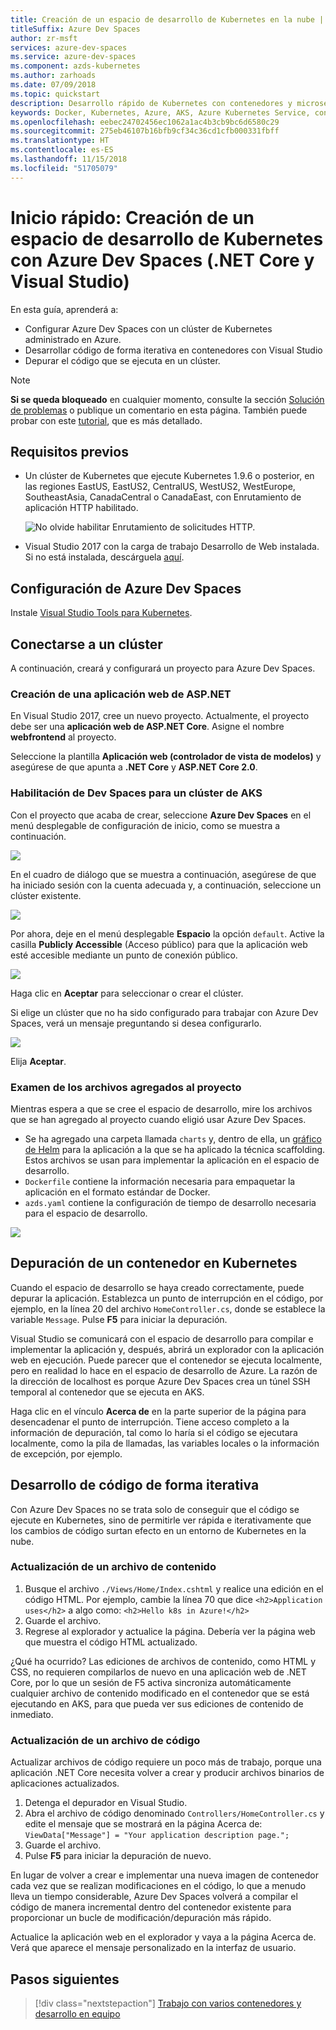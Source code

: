 ```yaml
---
title: Creación de un espacio de desarrollo de Kubernetes en la nube | Microsoft Docs
titleSuffix: Azure Dev Spaces
author: zr-msft
services: azure-dev-spaces
ms.service: azure-dev-spaces
ms.component: azds-kubernetes
ms.author: zarhoads
ms.date: 07/09/2018
ms.topic: quickstart
description: Desarrollo rápido de Kubernetes con contenedores y microservicios en Azure
keywords: Docker, Kubernetes, Azure, AKS, Azure Kubernetes Service, contenedores
ms.openlocfilehash: eebec24702456ec1062a1ac4b3cb9bc6d6580c29
ms.sourcegitcommit: 275eb46107b16bfb9cf34c36cd1cfb000331fbff
ms.translationtype: HT
ms.contentlocale: es-ES
ms.lasthandoff: 11/15/2018
ms.locfileid: "51705079"
---
```

# <a name="quickstart-create-a-kubernetes-dev-space-with-azure-dev-spaces-net-core-and-visual-studio"></a>Inicio rápido: Creación de un espacio de desarrollo de Kubernetes con Azure Dev Spaces (.NET Core y Visual Studio)

En esta guía, aprenderá a:

- Configurar Azure Dev Spaces con un clúster de Kubernetes administrado en Azure.
- Desarrollar código de forma iterativa en contenedores con Visual Studio
- Depurar el código que se ejecuta en un clúster.

> [!Note]
> **Si se queda bloqueado** en cualquier momento, consulte la sección [Solución de problemas](troubleshooting.md) o publique un comentario en esta página. También puede probar con este [tutorial](get-started-netcore-visualstudio.md), que es más detallado.

## <a name="prerequisites"></a>Requisitos previos

- Un clúster de Kubernetes que ejecute Kubernetes 1.9.6 o posterior, en las regiones EastUS, EastUS2, CentralUS, WestUS2, WestEurope, SoutheastAsia, CanadaCentral o CanadaEast, con Enrutamiento de aplicación HTTP habilitado.

  ![No olvide habilitar Enrutamiento de solicitudes HTTP.](media/common/Kubernetes-Create-Cluster-3.PNG)

- Visual Studio 2017 con la carga de trabajo Desarrollo de Web instalada. Si no está instalada, descárguela [aquí](https://aka.ms/vsdownload?utm_source=mscom&utm_campaign=msdocs).

## <a name="set-up-azure-dev-spaces"></a>Configuración de Azure Dev Spaces

Instale [Visual Studio Tools para Kubernetes](https://aka.ms/get-vsk8stools).

## <a name="connect-to-a-cluster"></a>Conectarse a un clúster

A continuación, creará y configurará un proyecto para Azure Dev Spaces.

### <a name="create-an-aspnet-web-app"></a>Creación de una aplicación web de ASP.NET

En Visual Studio 2017, cree un nuevo proyecto. Actualmente, el proyecto debe ser una **aplicación web de ASP.NET Core**. Asigne el nombre **webfrontend** al proyecto.

Seleccione la plantilla **Aplicación web (controlador de vista de modelos)** y asegúrese de que apunta a **.NET Core** y **ASP.NET Core 2.0**.

### <a name="enable-dev-spaces-for-an-aks-cluster"></a>Habilitación de Dev Spaces para un clúster de AKS

Con el proyecto que acaba de crear, seleccione **Azure Dev Spaces**  en el menú desplegable de configuración de inicio, como se muestra a continuación.

![](media/get-started-netcore-visualstudio/LaunchSettings.png)

En el cuadro de diálogo que se muestra a continuación, asegúrese de que ha iniciado sesión con la cuenta adecuada y, a continuación, seleccione un clúster existente.

![](media/get-started-netcore-visualstudio/Azure-Dev-Spaces-Dialog.png)

Por ahora, deje en el menú desplegable **Espacio** la opción `default`. Active la casilla **Publicly Accessible** (Acceso público) para que la aplicación web esté accesible mediante un punto de conexión público.

![](media/get-started-netcore-visualstudio/Azure-Dev-Spaces-Dialog2.png)

Haga clic en **Aceptar** para seleccionar o crear el clúster.

Si elige un clúster que no ha sido configurado para trabajar con Azure Dev Spaces, verá un mensaje preguntando si desea configurarlo.

![](media/get-started-netcore-visualstudio/Add-Azure-Dev-Spaces-Resource.png)

Elija **Aceptar**. 

### <a name="look-at-the-files-added-to-project"></a>Examen de los archivos agregados al proyecto
Mientras espera a que se cree el espacio de desarrollo, mire los archivos que se han agregado al proyecto cuando eligió usar Azure Dev Spaces.

- Se ha agregado una carpeta llamada `charts` y, dentro de ella, un [gráfico de Helm](https://docs.helm.sh) para la aplicación a la que se ha aplicado la técnica scaffolding. Estos archivos se usan para implementar la aplicación en el espacio de desarrollo.
- `Dockerfile` contiene la información necesaria para empaquetar la aplicación en el formato estándar de Docker.
- `azds.yaml` contiene la configuración de tiempo de desarrollo necesaria para el espacio de desarrollo.

![](media/get-started-netcore-visualstudio/ProjectFiles.png)

## <a name="debug-a-container-in-kubernetes"></a>Depuración de un contenedor en Kubernetes
Cuando el espacio de desarrollo se haya creado correctamente, puede depurar la aplicación. Establezca un punto de interrupción en el código, por ejemplo, en la línea 20 del archivo `HomeController.cs`, donde se establece la variable `Message`. Pulse **F5** para iniciar la depuración. 

Visual Studio se comunicará con el espacio de desarrollo para compilar e implementar la aplicación y, después, abrirá un explorador con la aplicación web en ejecución. Puede parecer que el contenedor se ejecuta localmente, pero en realidad lo hace en el espacio de desarrollo de Azure. La razón de la dirección de localhost es porque Azure Dev Spaces crea un túnel SSH temporal al contenedor que se ejecuta en AKS.

Haga clic en el vínculo **Acerca de** en la parte superior de la página para desencadenar el punto de interrupción. Tiene acceso completo a la información de depuración, tal como lo haría si el código se ejecutara localmente, como la pila de llamadas, las variables locales o la información de excepción, por ejemplo.


## <a name="iteratively-develop-code"></a>Desarrollo de código de forma iterativa

Con Azure Dev Spaces no se trata solo de conseguir que el código se ejecute en Kubernetes, sino de permitirle ver rápida e iterativamente que los cambios de código surtan efecto en un entorno de Kubernetes en la nube.

### <a name="update-a-content-file"></a>Actualización de un archivo de contenido
1. Busque el archivo `./Views/Home/Index.cshtml` y realice una edición en el código HTML. Por ejemplo, cambie la línea 70 que dice `<h2>Application uses</h2>` a algo como: `<h2>Hello k8s in Azure!</h2>`
1. Guarde el archivo.
1. Regrese al explorador y actualice la página. Debería ver la página web que muestra el código HTML actualizado.

¿Qué ha ocurrido? Las ediciones de archivos de contenido, como HTML y CSS, no requieren compilarlos de nuevo en una aplicación web de .NET Core, por lo que un sesión de F5 activa sincroniza automáticamente cualquier archivo de contenido modificado en el contenedor que se está ejecutando en AKS, para que pueda ver sus ediciones de contenido de inmediato.

### <a name="update-a-code-file"></a>Actualización de un archivo de código
Actualizar archivos de código requiere un poco más de trabajo, porque una aplicación .NET Core necesita volver a crear y producir archivos binarios de aplicaciones actualizados.

1. Detenga el depurador en Visual Studio.
1. Abra el archivo de código denominado `Controllers/HomeController.cs` y edite el mensaje que se mostrará en la página Acerca de: `ViewData["Message"] = "Your application description page.";`
1. Guarde el archivo.
1. Pulse **F5** para iniciar la depuración de nuevo. 

En lugar de volver a crear e implementar una nueva imagen de contenedor cada vez que se realizan modificaciones en el código, lo que a menudo lleva un tiempo considerable, Azure Dev Spaces volverá a compilar el código de manera incremental dentro del contenedor existente para proporcionar un bucle de modificación/depuración más rápido.

Actualice la aplicación web en el explorador y vaya a la página Acerca de. Verá que aparece el mensaje personalizado en la interfaz de usuario.


## <a name="next-steps"></a>Pasos siguientes

> [!div class="nextstepaction"]
> [Trabajo con varios contenedores y desarrollo en equipo](team-development-netcore-visualstudio.md)
